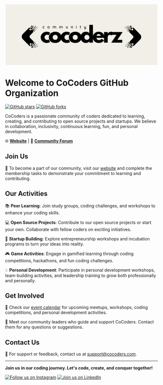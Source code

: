 <p align="center">
  <img src="logo-wide.jpg" alt="CoCoders Logo Wide" width="500" height="200">
</p>

# Welcome to CoCoders GitHub Organization

[![GitHub stars](https://img.shields.io/github/stars/CoCoders?style=social)](https://github.com/CoCoders/stargazers)
[![GitHub forks](https://img.shields.io/github/forks/CoCoders?style=social)](https://github.com/CoCoders/network)

CoCoders is a passionate community of coders dedicated to learning, creating, and contributing to open source projects and startups. We believe in collaboration, inclusivity, continuous learning, fun, and personal development.

🌐 **[Website](https://www.cocoders.com)** | 📢 **[Community Forum](https://forum.cocoders.com)**

## Join Us

🚀 To become a part of our community, visit our [website](https://www.cocoders.com) and complete the membership tasks to demonstrate your commitment to learning and contributing.

## Our Activities

📚 **Peer Learning**: Join study groups, coding challenges, and workshops to enhance your coding skills.

💻 **Open Source Projects**: Contribute to our open source projects or start your own. Collaborate with fellow coders on exciting initiatives.

🚀 **Startup Building**: Explore entrepreneurship workshops and incubation programs to turn your ideas into reality.

🎮 **Game Activities**: Engage in gamified learning through coding competitions, hackathons, and fun coding challenges.

💡 **Personal Development**: Participate in personal development workshops, team-building activities, and leadership training to grow both professionally and personally.

## Get Involved

📅 Check our [event calendar](https://www.cocoders.com/events) for upcoming meetups, workshops, coding competitions, and personal development activities.

🤝 Meet our community leaders who guide and support CoCoders. Contact them for any questions or suggestions.

## Contact Us

📧 For support or feedback, contact us at support@cocoders.com.

---

**Join us in our coding journey. Let's code, create, and conquer together!**

[![Follow us on Instagram](https://img.shields.io/badge/Instagram-Follow-orange)](https://www.instagram.com/cocoders)
[![Join us on LinkedIn](https://img.shields.io/badge/LinkedIn-Follow-blue)](https://www.linkedin.com/company/cocoders)
